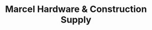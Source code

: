 ---
title: "Marcel Hardware & Construction Supply"
url: /pateros/marcel-hardware-and-construction-supply/
shop: hardware
---